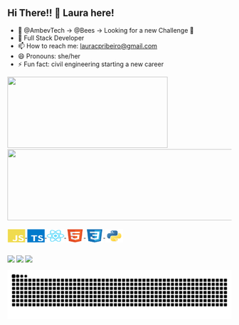 ## Hi There!! 👋 Laura here! 

- 🔭 @AmbevTech -> @Bees -> Looking for a new Challenge 🍻
- 🌱 Full Stack Developer
- 📫 How to reach me: lauracpribeiro@gmail.com
- 😄 Pronouns: she/her
- ⚡ Fun fact: civil engineering starting a new career

<div>
  <a href="https://github.com/lauracpribeiro">
  <img height="160em" width="360em" src="https://github-readme-stats.vercel.app/api?username=lauracpribeiro&show_icons=true&theme=dark&include_all_commits=true&count_private=true"/>
  <img height="160em"width="560em" src="https://github-readme-stats.vercel.app/api/top-langs/?username=lauracpribeiro&layout=compact&langs_count=7&theme=dark"/>
</div>
  <div style="display: inline_block"><br>
  <img align="center" alt="Laura-Js" height="30" width="40" src="https://raw.githubusercontent.com/devicons/devicon/master/icons/javascript/javascript-plain.svg">
  <img align="center" alt="Laura-Ts" height="30" width="40" src="https://raw.githubusercontent.com/devicons/devicon/master/icons/typescript/typescript-plain.svg">
  <img align="center" alt="Laura-React" height="30" width="40" src="https://raw.githubusercontent.com/devicons/devicon/master/icons/react/react-original.svg">
  <img align="center" alt="Laura-HTML" height="30" width="40" src="https://raw.githubusercontent.com/devicons/devicon/master/icons/html5/html5-original.svg">
  <img align="center" alt="Laura-CSS" height="30" width="40" src="https://raw.githubusercontent.com/devicons/devicon/master/icons/css3/css3-original.svg">
  <img align="center" alt="Laura-Python" height="30" width="40" src="https://raw.githubusercontent.com/devicons/devicon/master/icons/python/python-original.svg">
  </div>
  
  ##
  
  <div> 
  <a href="https://instagram.com/lauracpribeiro" target="_blank"><img src="https://img.shields.io/badge/-Instagram-%23E4405F?style=for-the-badge&logo=instagram&logoColor=white" target="_blank"></a>
  <a href = "mailto:lauracpribeiro@gmail.com"><img src="https://img.shields.io/badge/-Gmail-%23333?style=for-the-badge&logo=gmail&logoColor=white" target="_blank"></a>
  <a href="https://www.linkedin.com/in/lauracpribeiro" target="_blank"><img src="https://img.shields.io/badge/-LinkedIn-%230077B5?style=for-the-badge&logo=linkedin&logoColor=white" target="_blank"></a> 
  
  ![Snake animation](https://github.com/lauracpribeiro/lauracpribeiro/blob/output/github-contribution-grid-snake.svg)
 
</div>
